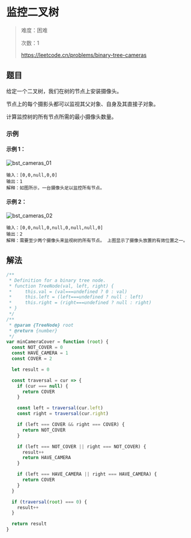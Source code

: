 # 监控二叉树

> 难度：困难
>
> 次数：1
>
> https://leetcode.cn/problems/binary-tree-cameras

## 题目

给定一个二叉树，我们在树的节点上安装摄像头。

节点上的每个摄影头都可以监视其父对象、自身及其直接子对象。

计算监控树的所有节点所需的最小摄像头数量。

### 示例

#### 示例 1：

![bst_cameras_01](https://assets.leetcode-cn.com/aliyun-lc-upload/uploads/2018/12/29/bst_cameras_01.png)

```
输入：[0,0,null,0,0]
输出：1
解释：如图所示，一台摄像头足以监控所有节点。
```

#### 示例 2：

![bst_cameras_02](https://assets.leetcode-cn.com/aliyun-lc-upload/uploads/2018/12/29/bst_cameras_02.png)

```
输入：[0,0,null,0,null,0,null,null,0]
输出：2
解释：需要至少两个摄像头来监视树的所有节点。 上图显示了摄像头放置的有效位置之一。
```

## 解法

```javascript
/**
 * Definition for a binary tree node.
 * function TreeNode(val, left, right) {
 *     this.val = (val===undefined ? 0 : val)
 *     this.left = (left===undefined ? null : left)
 *     this.right = (right===undefined ? null : right)
 * }
 */
/**
 * @param {TreeNode} root
 * @return {number}
 */
var minCameraCover = function (root) {
  const NOT_COVER = 0
  const HAVE_CAMERA = 1
  const COVER = 2

  let result = 0

  const traversal = cur => {
    if (cur === null) {
      return COVER
    }

    const left = traversal(cur.left)
    const right = traversal(cur.right)

    if (left === COVER && right === COVER) {
      return NOT_COVER
    }

    if (left === NOT_COVER || right === NOT_COVER) {
      result++
      return HAVE_CAMERA
    }

    if (left === HAVE_CAMERA || right === HAVE_CAMERA) {
      return COVER
    }
  }

  if (traversal(root) === 0) {
    result++
  }

  return result
}
```
